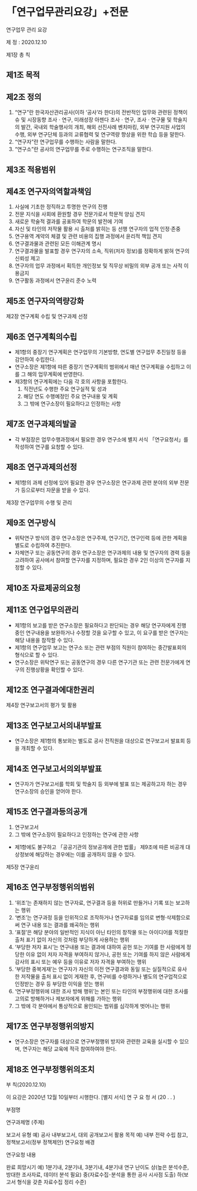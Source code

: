 # 「연구업무관리요강」+전문

연구업무 관리 요강

제    정 : 2020.12.10

제1장 총 칙

## 제1조 목적
## 제2조 정의
  1. “연구”란 한국자산관리공사(이하 ‘공사’라 한다)의 전반적인 업무와 관련된 정책이슈 및 시장동향 조사ㆍ연구, 미래성장 아젠다 조사ㆍ연구, 조사ㆍ연구물 및 학술지의 발간, 국내외 학술행사의 개최, 해외 선진사례 벤치마킹, 외부 연구지원 사업의 수행, 외부 연구단체 등과의 교류협력 및 연구역량 향상을 위한 학습 등을 말한다.
  2. “연구자”란 연구업무를 수행하는 사람을 말한다.
  3. “연구소”란 공사의 연구업무를 주로 수행하는 연구조직을 말한다.
## 제3조 적용범위
## 제4조 연구자의역할과책임
  1. 사실에 기초한 정직하고 투명한 연구의 진행
  2. 전문 지식을 사회에 환원할 경우 전문가로서 학문적 양심 견지
  3. 새로운 학술적 결과를 공표하여 학문의 발전에 기여
  4. 자신 및 타인의 저작물 활용 시 출처를 밝히는 등 선행 연구자의 업적 인정·존중
  5. 연구용역 계약의 체결 및 관련 비용의 집행 과정에서 윤리적 책임 견지
  6. 연구결과물과 관련된 모든 이해관계 명시
  7. 연구결과물을 발표할 경우 연구자의 소속, 직위(저자 정보)를 정확하게 밝혀 연구의 신뢰성 제고
  8. 연구자의 업무 과정에서 획득한 개인정보 및 직무상 비밀의 외부 공개 또는 사적 이용금지
  9. 연구활동 과정에서 연구윤리 준수 노력
## 제5조 연구자의역량강화

제2장 연구계획 수립 및 연구과제 선정

## 제6조 연구계획의수립
- 제1항의 중장기 연구계획은 연구업무의 기본방향, 연도별 연구업무 추진일정 등을 감안하여 수립한다.
- 연구소장은 제1항에 따른 중장기 연구계획의 범위에서 매년 연구계획을 수립하고 이를 그 해의 업무계획에 반영한다.
- 제3항의 연구계획에는 다음 각 호의 사항을 포함한다.
  1. 직전년도 수행한 주요 연구실적 및 성과
  2. 해당 연도 수행예정인 주요 연구내용 및 계획
  3. 그 밖에 연구소장이 필요하다고 인정하는 사항
## 제7조 연구과제의발굴
- 각 부점장은 업무수행과정에서 필요한 경우 연구소에 별지 서식 「연구요청서」를 작성하여 연구를 요청할 수 있다.
## 제8조 연구과제의선정
- 제1항의 과제 선정에 있어 필요한 경우 연구소장은 연구과제 관련 분야의 외부 전문가 등으로부터 자문을 받을 수 있다.

제3장 연구업무의 수행 및 관리

## 제9조 연구방식
- 위탁연구 방식의 경우 연구소장은 연구주제, 연구기간, 연구인력 등에 관한 계획을 별도로 수립하여 추진한다.
- 자체연구 또는 공동연구의 경우 연구소장은 연구과제의 내용 및 연구자의 경력 등을 고려하여 공사에서 참여할 연구자를 지정하며, 필요한 경우 2인 이상의 연구자를 지정할 수 있다.
## 제10조 자료제공의요청
## 제11조 연구업무의관리
- 제1항의 보고를 받은 연구소장은 필요하다고 판단되는 경우 해당 연구자에게 진행 중인 연구내용을 보완하거나 수정할 것을 요구할 수 있고, 이 요구를 받은 연구자는 해당 내용을 참작할 수 있다.
- 제1항의 연구업무 보고는 연구소 또는 관련 부점의 직원이 참여하는 중간발표회의 형식으로 할 수 있다.
- 연구소장은 위탁연구 또는 공동연구의 경우 다른 연구기관 또는 관련 전문가에게 연구의 진행상황을 확인할 수 있다.
## 제12조 연구결과에대한권리

제4장 연구보고서의 평가 및 활용

## 제13조 연구보고서의내부발표
- 연구소장은 제1항의 통보와는 별도로 공사 전직원을 대상으로 연구보고서 발표회 등을 개최할 수 있다.
## 제14조 연구보고서의외부발표
- 연구자가 연구보고서를 학회 및 학술지 등 외부에 발표 또는 제공하고자 하는 경우 연구소장의 승인을 얻어야 한다.
## 제15조 연구결과등의공개
  1. 연구보고서
  2. 그 밖에 연구소장이 필요하다고 인정하는 연구에 관한 사항
- 제1항에도 불구하고 「공공기관의 정보공개에 관한 법률」 제9조에 따른 비공개 대상정보에 해당하는 경우에는 이를 공개하지 않을 수 있다.

제5장 연구윤리

## 제16조 연구부정행위의범위
  1. ‘위조’는 존재하지 않는 연구자료, 연구결과 등을 허위로 만들거나 기록 또는 보고하는 행위
  2. ‘변조’는 연구과정 등을 인위적으로 조작하거나 연구자료를 임의로 변형·삭제함으로써 연구 내용 또는 결과를 왜곡하는 행위
  3. ‘표절’은 해당 분야의 일반적인 지식이 아닌 타인의 창작물 또는 아이디어를 적절한 출처 표기 없이 자신의 것처럼 부당하게 사용하는 행위
  4. ‘부당한 저자 표시’는 연구내용 또는 결과에 대하여 공헌 또는 기여를 한 사람에게 정당한 이유 없이 저자 자격을 부여하지 않거나, 공헌 또는 기여를 하지 않은 사람에게 감사의 표시 또는 예우 등을 이유로 저자 자격을 부여하는 행위
  5. ‘부당한 중복게재’는 연구자가 자신의 이전 연구결과와 동일 또는 실질적으로 유사한 저작물을 출처 표시 없이 게재한 후, 연구비를 수령하거나 별도의 연구업적으로 인정받는 경우 등 부당한 이익을 얻는 행위
  6. ‘연구부정행위에 대한 조사 방해 행위’는 본인 또는 타인의 부정행위에 대한 조사를 고의로 방해하거나 제보자에게 위해를 가하는 행위
  7. 그 밖에 각 분야에서 통상적으로 용인되는 범위를 심각하게 벗어나는 행위
## 제17조 연구부정행위의방지
- 연구소장은 연구자를 대상으로 연구부정행위 방지와 관련한 교육을 실시할 수 있으며, 연구자는 해당 교육에 적극 참여하여야 한다.
## 제18조 연구부정행위의조치

부    칙(2020.12.10)

이 요강은 2020년 12월 10일부터 시행한다.
[별지 서식]
연 구 요 청 서
(20  .  .  )

부점명

연구과제명
(주제)

보고서 유형
예) 공사 내부보고서, 대외 공개보고서
활용 목적
예) 내부 전략 수립 참고, 정책보고서(정부 정책제안)
연구요청
배경

연구요청
내용

완료
희망시기
예) 1분기내, 2분기내, 3분기내, 4분기내
연구 난이도
상(높은 분석수준, 방대한 조사자료, 데이터 분석 필요)
중(자료수집&#65381;분석을 통한 공사 시사점 도출)
하(보고서 형식을 갖춘 자료수집 정리 수준)
